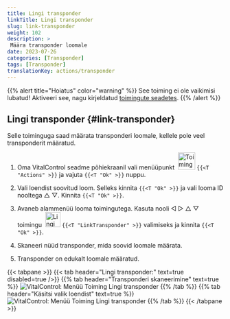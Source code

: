 ```yaml
---
title: Lingi transponder
linkTitle: Lingi transponder
slug: link-transponder
weight: 102
description: >
 Määra transponder loomale
date: 2023-07-26
categories: [Transponder]
tags: [Transponder]
translationKey: actions/transponder
---
```

{{% alert title="Hoiatus" color="warning" %}}
See toiming ei ole vaikimisi lubatud! Aktiveeri see, nagu kirjeldatud [toimingute seadetes](../setting/).
{{% /alert %}}

## Lingi transponder {#link-transponder}

Selle toiminguga saad määrata transponderi loomale, kellele pole veel transponderit määratud.

1. Oma VitalControl seadme põhiekraanil vali menüüpunkt &nbsp;<img src="/icons/actions.svg" width="40" align="bottom" alt="Toimingud" /> `{{<T "Actions" >}}` ja vajuta `{{<T "Ok" >}}` nuppu.

2. Vali loendist soovitud loom. Selleks kinnita `{{<T "Ok" >}}` ja vali looma ID nooltega △ ▽. Kinnita `{{<T "Ok" >}}`.

3. Avaneb alammenüü looma toimingutega. Kasuta nooli ◁ ▷ △ ▽ toimingu &nbsp;<img src="/icons/actions/link-transponder.svg" width="35" align="bottom" alt="Lingi transponder" /> `{{<T "LinkTransponder" >}}` valimiseks ja kinnita `{{<T "Ok" >}}`.

4. Skaneeri nüüd transponder, mida soovid loomale määrata.

5. Transponder on edukalt loomale määratud.

{{< tabpane >}}
{{< tab header="Lingi transponder:" text=true disabled=true />}}
{{% tab header="Transponderi skaneerimine" text=true %}}
![VitalControl: Menüü Toiming Lingi transponder](../images/linktransponder-scan.png "Lingi transponder")
{{% /tab %}}
{{% tab header="Käsitsi valik loendist" text=true %}}
![VitalControl: Menüü Toiming Lingi transponder](../images/linktransponder.png "Lingi transponder")
{{% /tab %}}
{{< /tabpane >}}
